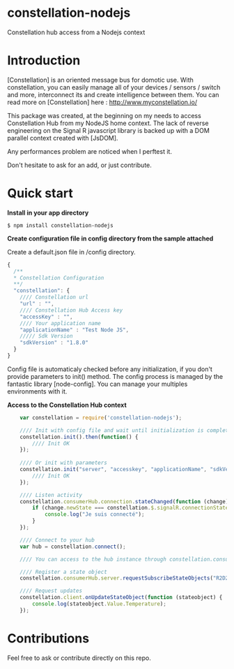 # constellation-nodejs
Constellation hub access from a Nodejs context

# Introduction

[Constellation] is an oriented message bus for domotic use. With constellation, you can easily manage all of your devices / sensors / switch and more, interconnect its and create intelligence between them.
You can read more on [Constellation] here : http://www.myconstellation.io/

This package was created, at the beginning on my needs to access Constellation Hub from my NodeJS home context. 
The lack of reverse engineering on the Signal R javascript library is backed up with a DOM parallel context created with [JsDOM]. 

Any performances problem are noticed when I perftest it.

Don't hesitate to ask for an add, or just contribute.


# Quick start

**Install in your app directory**

```shell
$ npm install constellation-nodejs
```

**Create configuration file in config directory from the sample attached**

Create a default.json file in /config directory.

```js
{
  /** 
  * Constellation Configuration
  **/
  "constellation": {
    //// Constellation url
    "url" : "",
    //// Constellation Hub Access key 
    "accessKey" : "",
    //// Your application name
    "applicationName" : "Test Node JS",
    ///// Sdk Version
    "sdkVersion" : "1.8.0"
  }
}
```

Config file is automaticaly checked before any initialization, if you don't provide parameters to init() method.
The config process is managed by the fantastic library [node-config]. You can manage your multiples environments with it. 

**Access to the Constellation Hub context**
```js
    var constellation = require('constellation-nodejs');

    //// Init with config file and wait until initialization is completed
    constellation.init().then(function() {
        //// Init OK 
    });
    
    //// Or init with parameters
    constellation.init("server", "accesskey", "applicationName", "sdkVersionNotNecessary").then(function() {
        //// Init OK 
    });

    //// Listen activity
    constellation.consumerHub.connection.stateChanged(function (change) {
        if (change.newState === constellation.$.signalR.connectionState.connected) {
            console.log("Je suis connecté");
        }
    });

    //// Connect to your hub
    var hub = constellation.connect();

    //// You can access to the hub instance through constellation.consumerHub

    //// Register a state object
    constellation.consumerHub.server.requestSubscribeStateObjects("R2D2", "Vera", "Flood Sensor (temperature)", "*");

    //// Request updates
	constellation.client.onUpdateStateObject(function (stateobject) {
		console.log(stateobject.Value.Temperature);
	});
```

# Contributions

Feel free to ask or contribute directly on this repo. 
